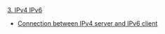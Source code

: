 
[3. IPv4 IPv6](https://github.com/lukaszgrudnik/miniature-dollop/tree/main/Laboratory%203)
  - [Connection between IPv4 server and IPv6 client](https://github.com/lukaszgrudnik/miniature-dollop/tree/main/Laboratory%203/task-3)
